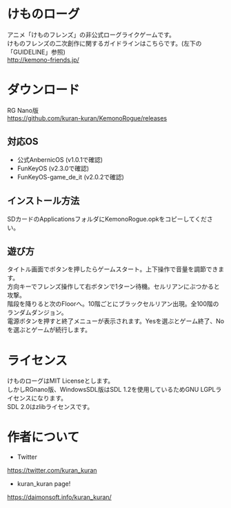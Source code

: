 # けものローグ

アニメ「けものフレンズ」の非公式ローグライクゲームです。  
けものフレンズの二次創作に関するガイドラインはこちらです。(左下の「GUIDELINE」参照)  
http://kemono-friends.jp/  

# ダウンロード
RG Nano版  
https://github.com/kuran-kuran/KemonoRogue/releases

## 対応OS
- 公式AnbernicOS (v1.0.1で確認)  
- FunKeyOS (v2.3.0で確認)  
- FunKeyOS-game_de_it (v2.0.2で確認)  

## インストール方法
SDカードのApplicationsフォルダにKemonoRogue.opkをコピーしてください。  

## 遊び方
タイトル画面でボタンを押したらゲームスタート。上下操作で音量を調節できます。  
方向キーでフレンズ操作して右ボタンで1ターン待機。セルリアンにぶつかると攻撃。  
階段を降りると次のFloorへ。10階ごとにブラックセルリアン出現。全100階のランダムダンジョン。  
電源ボタンを押すと終了メニューが表示されます。Yesを選ぶとゲーム終了、Noを選ぶとゲームが続行します。  

# ライセンス

けものローグはMIT Licenseとします。  
しかしRGnano版、WindowsSDL版はSDL 1.2を使用しているためGNU LGPLライセンスになります。  
SDL 2.0はzlibライセンスです。  

# 作者について

- Twitter

https://twitter.com/kuran_kuran  

- kuran_kuran page!

https://daimonsoft.info/kuran_kuran/  
